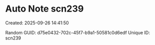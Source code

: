﻿# Auto Note scn239
Created: 2025-09-26 14:41:50

Random GUID: d75e0432-702c-45f7-b9a1-50581c0d6edf
Unique ID: scn239
